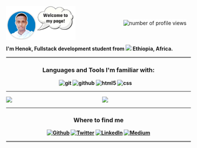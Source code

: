 

<div style="display: flex; justify-content: space-between; " > 
<img width=190px" src="./pic3.png">

<img align="right" style=" align-self:center; border: solid 2px white; margin-right:10px " alt="number of profile views" src="https://komarev.com/ghpvc/?username=Henok-Belachew&style=for-the-badge" />
</div>




<p style="" > <b> I'm Henok, Fullstack development student from <img src="https://cdn-icons-png.flaticon.com/128/5372/5372763.png" width="18"/>  Ethiopia, Africa.</b>   </p>




<hr style="border:1px solid grey; background: grey">




<h3 align="center"><b>Languages and Tools I'm familiar with: <b/></h3>
<p align="center" >
<p align="center" >
  <img alt="git" src="https://img.shields.io/badge/git-%23F05033.svg?style=for-the-badge&logo=git&logoColor=whit" />
  <img alt="github" src="https://img.shields.io/badge/github-%23121011.svg?style=for-the-badge&logo=github&logoColor=white" />
  <img alt="html5" src="https://img.shields.io/badge/html5-%23E34F26.svg?style=for-the-badge&logo=html5&logoColor=white" />
 <img alt="css" src="https://img.shields.io/badge/css3-%231572B6.svg?style=for-the-badge&logo=css3&logoColor=white">
    <img alt="" src="https://img.shields.io/badge/c-%2300599C.svg?style=for-the-badge&logo=c&logoColor=white">
    <img alt="" src="https://img.shields.io/badge/c++-%2300599C.svg?style=for-the-badge&logo=c%2B%2B&logoColor=white">
    <img alt="" src="https://img.shields.io/badge/java-%23ED8B00.svg?style=for-the-badge&logo=java&logoColor=white">
    <img alt="" src="https://img.shields.io/badge/javascript-%23323330.svg?style=for-the-badge&logo=javascript&logoColor=%23F7DF1E">
    <img alt="" src="https://img.shields.io/badge/python-3670A0?style=for-the-badge&logo=python&logoColor=ffdd54">
</p>


</p>

----

<div style="display: flex; justify-content: space-between; " > 
<img align="left" width="48%" src="https://github-readme-streak-stats.herokuapp.com?user=henok-belachew&theme=dark">
<img width="48%" src="https://github-readme-stats.vercel.app/api?username=henok-belachew&show_icons=true&theme=radical"> 
</div>



*****

<h3 align="center">Where to find me</h3>
<div align="center"><a href="https://github.com/Henok-Belachew" target="_blank"><img alt="Github" src="https://img.shields.io/badge/GitHub-%2312100E.svg?&style=for-the-badge&logo=Github&logoColor=white" /></a> <a href="https://twitter.com/henokbelachew2" target="_blank"><img alt="Twitter" src="https://img.shields.io/badge/twitter-%231DA1F2.svg?&style=for-the-badge&logo=twitter&logoColor=white" /></a> <a href="https://www.linkedin.com/in/henok-belachew" target="_blank"><img alt="LinkedIn" src="https://img.shields.io/badge/linkedin-%230077B5.svg?&style=for-the-badge&logo=linkedin&logoColor=white" /></a> <a href="https://medium.com/@th.guibert" target="_blank"><img alt="Medium" src="https://img.shields.io/badge/medium-%2312100E.svg?&style=for-the-badge&logo=medium&logoColor=white" /></a>
</div>

<hr style="border:1px solid grey; background: grey">





<!-- <p align="center">This <i>README</i> file is generated <b>every 3 hours</b>!</br>Last refresh: Tuesday, 30 August, 11:08 CEST<br /><a href="https://medium.com/@th.guibert/how-to-create-a-self-updating-readme-md-for-your-github-profile-f8b05744ca91">Create your own here!</a></p>
<p align="center"><img src="https://github.com/Henok-Belachew/Henok-Belachew/workflows/README%20build/badge.svg" /> <img alt="Stars" src="https://img.shields.io/github/stars/Henok-Belachew/Henok-Belachew?style=flat-square&labelColor=343b41"/> <img alt="Forks" src="https://img.shields.io/github/forks/Henok-Belachew/Henok-Belachew?style=flat-square&labelColor=343b41"/></p> -->
